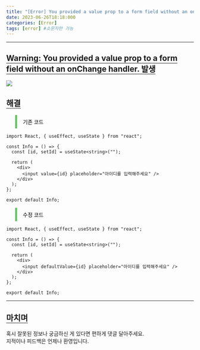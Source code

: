 ```yaml
---
title: "[Error] You provided a value prop to a form field without an onChange handler"
date: 2023-06-26T18:18:000
categories: [Error]
tags: [error] #소문자만 가능
---
```


---

## <b style="border-bottom:2px solid gray" class="h2">Warning: You provided a value prop to a form field without an onChange handler. 발생</b>

<img src="https://github.com/TWOGATH3R/twogather-web-frontend/assets/88264006/0559ffa5-d06a-450b-ad2b-485cf6452dc2"/>

## <b style="border-bottom:2px solid gray" class="h2">해결</b>

<blockquote style="color:black; padding: 0.5rem 1rem; border-left: 5px solid #5cc55b;">
기존 코드
</blockquote>

```tsx
import React, { useEffect, useState } from "react";

const Info = () => {
  const [id, setId] = useState<string>("");

  return (
    <div>
      <input value={id} placeholder="아이디를 입력해주세요" />
    </div>
  );
};

export default Info;
```

<blockquote style="color:black; padding: 0.5rem 1rem; border-left: 5px solid #5cc55b;">
수정 코드
</blockquote>

```tsx
import React, { useEffect, useState } from "react";

const Info = () => {
  const [id, setId] = useState<string>("");

  return (
    <div>
      <input defaultValue={id} placeholder="아이디를 입력해주세요" />
    </div>
  );
};

export default Info;
```

---

## <b style="border-bottom:2px solid gray"><b>마치며</b></b>

<P>혹시 잘못된 정보나 궁금하신 게 있다면 편하게 댓글 달아주세요.<br/>
지적이나 피드백은 언제나 환영입니다.</p>